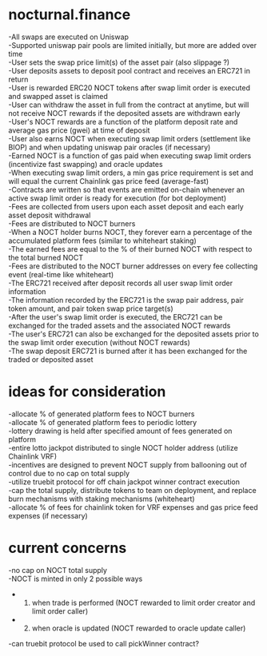 # nocturnal.finance

-All swaps are executed on Uniswap  
-Supported uniswap pair pools are limited initially, but more are added over time  
-User sets the swap price limit(s) of the asset pair (also slippage ?)  
-User deposits assets to deposit pool contract and receives an ERC721 in return  
-User is rewarded ERC20 NOCT tokens after swap limit order is executed and swapped asset is claimed   
-User can withdraw the asset in full from the contract at anytime, but will not receive NOCT rewards if the deposited assets are withdrawn early  
-User's NOCT rewards are a function of the platform deposit rate and average gas price (gwei) at time of deposit  
-User also earns NOCT when executing swap limit orders (settlement like BIOP) and when updating uniswap pair oracles (if necessary)   
-Earned NOCT is a function of gas paid when executing swap limit orders (incentivize fast swapping) and oracle updates  
-When executing swap limit orders, a min gas price requirement is set and will equal the current Chainlink gas price feed (average-fast)  
-Contracts are written so that events are emitted on-chain whenever an active swap limit order is ready for execution (for bot deployment)  
-Fees are collected from users upon each asset deposit and each early asset deposit withdrawal  
-Fees are distributed to NOCT burners  
-When a NOCT holder burns NOCT, they forever earn a percentage of the accumulated platform fees (similar to whiteheart staking)  
-The earned fees are equal to the % of their burned NOCT with respect to the total burned NOCT    
-Fees are distributed to the NOCT burner addresses on every fee collecting event (real-time like whiteheart)  
-The ERC721 received after deposit records all user swap limit order information  
-The information recorded by the ERC721 is the swap pair address, pair token amount, and pair token swap price target(s)  
-After the user's swap limit order is executed, the ERC721 can be exchanged for the traded assets and the associated NOCT rewards  
-The user's ERC721 can also be exchanged for the deposited assets prior to the swap limit order execution (without NOCT rewards)    
-The swap deposit ERC721 is burned after it has been exchanged for the traded or deposited asset  

# ideas for consideration

-allocate % of generated platform fees to NOCT burners  
-allocate % of generated platform fees to periodic lottery  
-lottery drawing is held after specified amount of fees generated on platform  
-entire lotto jackpot distributed to single NOCT holder address (utilize Chainlink VRF)  
-incentives are designed to prevent NOCT supply from ballooning out of control due to no cap on total supply  
-utilize truebit protocol for off chain jackpot winner contract execution  
-cap the total supply, distribute tokens to team on deployment, and replace burn mechanisms with staking mechanisms (whiteheart)  
-allocate % of fees for chainlink token for VRF expenses and gas price feed expenses (if necessary)  

# current concerns

-no cap on NOCT total supply  
-NOCT is minted in only 2 possible ways  
- 1) when trade is performed (NOCT rewarded to limit order creator and limit order caller)  
- 2) when oracle is updated (NOCT rewarded to oracle update caller)  

-can truebit protocol be used to call pickWinner contract?  
